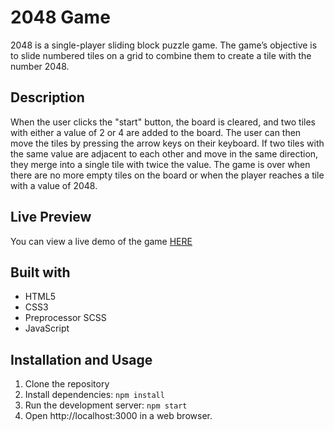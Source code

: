 # 2048 Game

2048 is a single-player sliding block puzzle game. The game’s objective is to slide numbered tiles on a grid to combine them to create a tile with the number 2048.

## Description

When the user clicks the "start" button, the board is cleared, and two tiles with either a value of 2 or 4 are added to the board. The user can then move the tiles by pressing the arrow keys on their keyboard. If two tiles with the same value are adjacent to each other and move in the same direction, they merge into a single tile with twice the value. The game is over when there are no more empty tiles on the board or when the player reaches a tile with a value of 2048.

## Live Preview

You can view a live demo of the game [HERE](https://oksanabaloh.github.io/2048_game/)

## Built with

- HTML5
- CSS3
- Preprocessor SCSS
- JavaScript

## Installation and Usage

1. Clone the repository
2. Install dependencies: `npm install`
3. Run the development server: `npm start`
4. Open http://localhost:3000 in a web browser.

